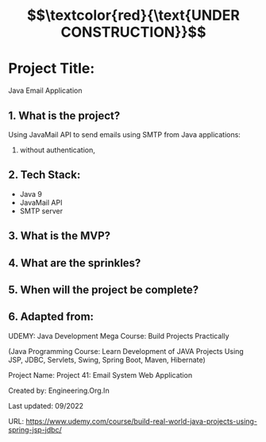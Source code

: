# $$\textcolor{red}{\text{UNDER CONSTRUCTION}}$$

# Project Title:

Java Email Application


## 1. What is the project?

Using JavaMail API to send emails using SMTP from Java applications:

1. without authentication, 


## 2. Tech Stack:

- Java 9
- JavaMail API
- SMTP server

## 3. What is the MVP?


## 4. What are the sprinkles? 


## 5. When will the project be complete? 


## 6. Adapted from: 

UDEMY: Java Development Mega Course: Build Projects Practically

(Java Programming Course: Learn Development of JAVA Projects Using JSP, JDBC, Servlets, Swing, Spring Boot, Maven, Hibernate)

Project Name: Project 41: Email System Web Application

Created by: Engineering.Org.In

Last updated: 09/2022

URL: https://www.udemy.com/course/build-real-world-java-projects-using-spring-jsp-jdbc/


